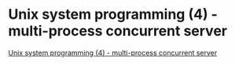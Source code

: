 # Unix system programming (4) - multi-process concurrent server
[Unix system programming (4) - multi-process concurrent server](https://aiwithcloud.com/2022/09/19/unix_system_programming_4___multi_process_concurrent_server/)